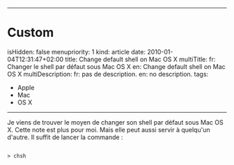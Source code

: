 -----

# Custom 
isHidden:       false
menupriority:   1
kind:           article
date:           2010-01-04T12:31:47+02:00
title: Change default shell on Mac OS X
multiTitle: 
    fr: Changer le shell par défaut sous Mac OS X
    en: Change default shell on Mac OS X
multiDescription:
    fr: pas de description.
    en: no description.
tags:
  - Apple
  - Mac
  - OS X

-----

Je viens de trouver le moyen de changer son shell par défaut sous Mac OS X. Cette note est plus pour moi. Mais elle peut aussi servir à quelqu'un d'autre. Il suffit de lancer la commande : 


<code class="zsh">
> chsh
</code>
